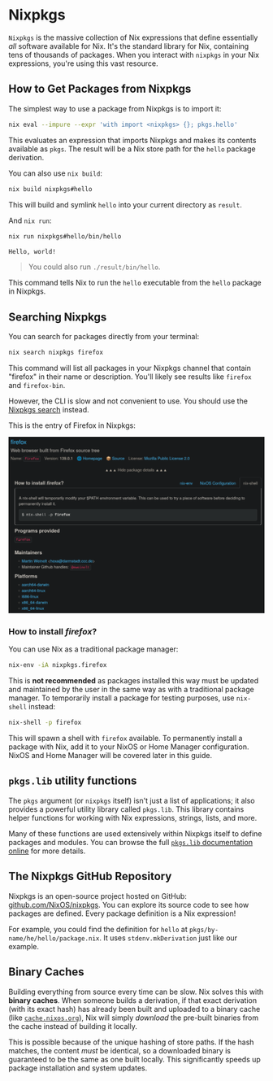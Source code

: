 # Nixpkgs

`Nixpkgs` is the massive collection of Nix expressions that define essentially *all* software available for Nix. It's the standard library for Nix, containing tens of thousands of packages. When you interact with `nixpkgs` in your Nix expressions, you're using this vast resource.

## How to Get Packages from Nixpkgs

The simplest way to use a package from Nixpkgs is to import it:

```bash
nix eval --impure --expr 'with import <nixpkgs> {}; pkgs.hello'
```

This evaluates an expression that imports Nixpkgs and makes its contents available as `pkgs`. The result will be a Nix store path for the `hello` package derivation.

You can also use `nix build`:

```bash
nix build nixpkgs#hello
```

This will build and symlink `hello` into your current directory as `result`.

And `nix run`:

```bash
nix run nixpkgs#hello/bin/hello
```
```
Hello, world!
```

> You could also run `./result/bin/hello`.

This command tells Nix to run the `hello` executable from the `hello` package in Nixpkgs.

## Searching Nixpkgs

You can search for packages directly from your terminal:

```bash
nix search nixpkgs firefox
```

This command will list all packages in your Nixpkgs channel that contain "firefox" in their name or description. You'll likely see results like `firefox` and `firefox-bin`.

However, the CLI is slow and not convenient to use. You should use the [Nixpkgs search](https://search.nixos.org/packages?channel=unstable) instead.

This is the entry of Firefox in Nixpkgs:

![Firefox in Nixpkgs](./nixpkgs-firefox.png)

### How to install *firefox*?

You can use Nix as a traditional package manager:

```bash
nix-env -iA nixpkgs.firefox
```

This is **not recommended** as packages installed this way must be updated and maintained by the user in the same way as with a traditional package manager. To temporarily install a package for testing purposes, use `nix-shell` instead:

```bash
nix-shell -p firefox
```

This will spawn a shell with `firefox` available. To permanently install a package with Nix, add it to your NixOS or Home Manager configuration. NixOS and Home Manager will be covered later in this guide.

## `pkgs.lib` utility functions

The `pkgs` argument (or `nixpkgs` itself) isn't just a list of applications; it also provides a powerful utility library called `pkgs.lib`. This library contains helper functions for working with Nix expressions, strings, lists, and more.

Many of these functions are used extensively within Nixpkgs itself to define packages and modules. You can browse the full [`pkgs.lib` documentation online](https://nixos.org/manual/nixpkgs/stable/#sec-functions-library) for more details.

## The Nixpkgs GitHub Repository

Nixpkgs is an open-source project hosted on GitHub: [github.com/NixOS/nixpkgs](https://github.com/NixOS/nixpkgs). You can explore its source code to see how packages are defined. Every package definition is a Nix expression!

For example, you could find the definition for `hello` at `pkgs/by-name/he/hello/package.nix`. It uses `stdenv.mkDerivation` just like our example.

## Binary Caches

Building everything from source every time can be slow. Nix solves this with **binary caches**. When someone builds a derivation, if that exact derivation (with its exact hash) has already been built and uploaded to a binary cache (like [`cache.nixos.org`](https://cache.nixos.org/)), Nix will simply *download* the pre-built binaries from the cache instead of building it locally.

This is possible because of the unique hashing of store paths. If the hash matches, the content *must* be identical, so a downloaded binary is guaranteed to be the same as one built locally. This significantly speeds up package installation and system updates.
